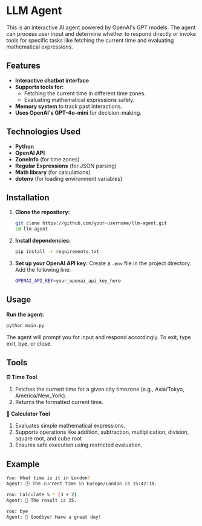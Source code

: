 # LLM Agent

This is an interactive AI agent powered by OpenAI's GPT models. The agent can process user input and determine whether to respond directly or invoke tools for specific tasks like fetching the current time and evaluating mathematical expressions.

## Features

- **Interactive chatbot interface**
- **Supports tools for:**
  - Fetching the current time in different time zones.
  - Evaluating mathematical expressions safely.
- **Memory system** to track past interactions.
- **Uses OpenAI's GPT-4o-mini** for decision-making.

## Technologies Used

- **Python**
- **OpenAI API**
- **ZoneInfo** (for time zones)
- **Regular Expressions** (for JSON parsing)
- **Math library** (for calculations)
- **dotenv** (for loading environment variables)

## Installation

1. **Clone the repository:**
   ```sh
   git clone https://github.com/your-username/llm-agent.git
   cd llm-agent
2. **Install dependencies:**
    ```sh
   pip install -r requirements.txt
3. **Set up your OpenAI API key:**
Create a `.env` file in the project directory.
Add the following line:
   ```sh
   OPENAI_API_KEY=your_openai_api_key_here


## Usage
**Run the agent:**
   ```bash
   python main.py
```

The agent will prompt you for input and respond accordingly. To exit, type exit, bye, or close.

## Tools

**⏰ Time Tool**
1. Fetches the current time for a given city timezone (e.g., Asia/Tokyo, America/New_York).
2. Returns the formatted current time.

**🧮 Calculator Tool**
1. Evaluates simple mathematical expressions.
2. Supports operations like addition, subtraction, multiplication, division, square root, and cube root
3. Ensures safe execution using restricted evaluation.

## Example

```bash
You: What time is it in London?
Agent: 🕒 The current time in Europe/London is 15:42:10.

You: Calculate 5 * (3 + 2)
Agent: 🧮 The result is 25.

You: bye
Agent: 👋 Goodbye! Have a great day!
```
